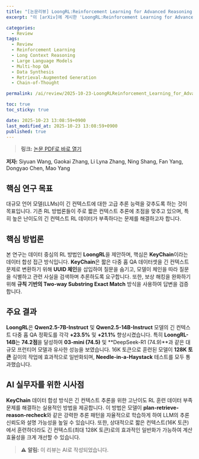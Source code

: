 ```yaml
---
title: "[논문리뷰] LoongRL:Reinforcement Learning for Advanced Reasoning over Long Contexts"
excerpt: "이 [arXiv]에 게시한 'LoongRL:Reinforcement Learning for Advanced Reasoning over Long Contexts' 논문에 대한 자세한 리뷰입니다."

categories:
  - Review
tags:
  - Review
  - Reinforcement Learning
  - Long Context Reasoning
  - Large Language Models
  - Multi-hop QA
  - Data Synthesis
  - Retrieval-Augmented Generation
  - Chain-of-Thought

permalink: /ai/review/2025-10-23-LoongRLReinforcement_Learning_for_Advanced_Reasoning_over_Long_Contexts/

toc: true
toc_sticky: true

date: 2025-10-23 13:08:59+0900
last_modified_at: 2025-10-23 13:08:59+0900
published: true
---
```

> **링크:** [논문 PDF로 바로 열기](https://arxiv.org/abs/2510.19363)

**저자:** Siyuan Wang, Gaokai Zhang, Li Lyna Zhang, Ning Shang, Fan Yang, Dongyao Chen, Mao Yang



## 핵심 연구 목표
대규모 언어 모델(LLMs)이 긴 컨텍스트에 대한 고급 추론 능력을 갖추도록 하는 것이 목표입니다. 기존 RL 방법론들이 주로 짧은 컨텍스트 추론에 초점을 맞추고 있으며, 특히 높은 난이도의 긴 컨텍스트 RL 데이터가 부족하다는 문제를 해결하고자 합니다.

## 핵심 방법론
본 연구는 데이터 중심의 RL 방법인 **LoongRL**을 제안하며, 핵심은 **KeyChain**이라는 데이터 합성 접근 방식입니다. **KeyChain**은 짧은 다중 홉 QA 데이터셋을 긴 컨텍스트 문제로 변환하기 위해 **UUID 체인**을 삽입하여 질문을 숨기고, 모델이 체인을 따라 질문을 식별하고 관련 사실을 검색하며 추론하도록 요구합니다. 또한, 보상 해킹을 완화하기 위해 **규칙 기반의 Two-way Substring Exact Match** 방식을 사용하여 답변을 검증합니다.

## 주요 결과
**LoongRL**은 **Qwen2.5-7B-Instruct** 및 **Qwen2.5-14B-Instruct** 모델의 긴 컨텍스트 다중 홉 QA 정확도를 각각 **+23.5%** 및 **+21.1%** 향상시켰습니다. 특히 **LoongRL-14B**는 **74.2점**을 달성하여 **03-mini (74.5)** 및 **DeepSeek-R1 (74.9)**과 같은 대규모 프런티어 모델과 유사한 성능을 보였습니다. 16K 토큰으로 훈련된 모델이 **128K 토큰** 길이의 작업에 효과적으로 일반화되며, **Needle-in-a-Haystack** 테스트를 모두 통과했습니다.

## AI 실무자를 위한 시사점
**KeyChain** 데이터 합성 방식은 긴 컨텍스트 추론을 위한 고난이도 RL 훈련 데이터 부족 문제를 해결하는 실용적인 방법을 제공합니다. 이 방법은 모델이 **plan-retrieve-reason-recheck**와 같은 강력한 추론 패턴을 자율적으로 학습하게 하여 LLM의 추론 신뢰도와 설명 가능성을 높일 수 있습니다. 또한, 상대적으로 짧은 컨텍스트(16K 토큰)에서 훈련하더라도 긴 컨텍스트(최대 128K 토큰)로의 효과적인 일반화가 가능하여 계산 효율성을 크게 개선할 수 있습니다.

> ⚠️ **알림:** 이 리뷰는 AI로 작성되었습니다.